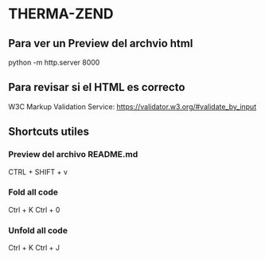 # THERMA-ZEND

## Para ver un Preview del archvio html
python -m http.server 8000

## Para revisar si el HTML es correcto
W3C Markup Validation Service: https://validator.w3.org/#validate_by_input

## Shortcuts utiles
### Preview del archivo README.md
CTRL + SHIFT + v

### Fold all code
Ctrl + K Ctrl + 0

### Unfold all code
Ctrl + K Ctrl + J